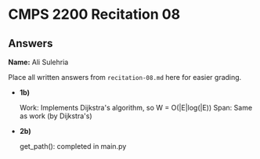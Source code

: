 # CMPS 2200 Recitation 08

## Answers

**Name:** Ali Sulehria


Place all written answers from `recitation-08.md` here for easier grading.



- **1b)**

  Work: Implements Dijkstra's algorithm, so W = O(|E|log(|E))
  Span: Same as work (by Dijkstra's)

- **2b)**

  get_path(): completed in main.py
